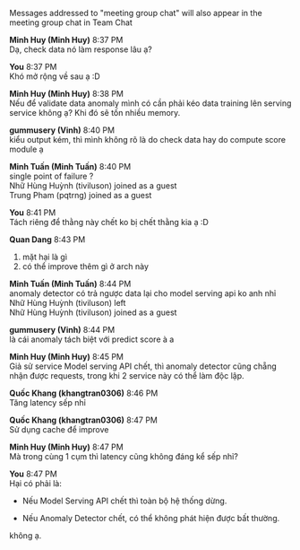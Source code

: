 
Messages addressed to "meeting group chat" will also appear in the meeting group chat in Team Chat  
  
**Minh Huy (Minh Huy)** 8:37 PM  
Dạ, check data nó làm response lâu ạ?  
  
**You** 8:37 PM  
Khó mở rộng về sau ạ :D  
  
**Minh Huy (Minh Huy)** 8:38 PM  
Nếu để validate data anomaly mình có cần phải kéo data training lên serving service không ạ? Khi đó sẽ tốn nhiều memory.  
  
**gummusery (Vinh)** 8:40 PM  
kiểu output kém, thì mình không rõ là do check data hay do compute score module ạ  
  
**Minh Tuấn (Minh Tuấn)** 8:40 PM  
single point of failure ?  
Nhữ Hùng Huỳnh (tiviluson) joined as a guest  
Trung Pham (pqtrng) joined as a guest  
  
**You** 8:41 PM  
Tách riêng để thằng này chết ko bị chết thằng kia ạ :D  
  
**Quan Dang** 8:43 PM  
1. mặt hại là gì  
2. có thể improve thêm gì ở arch này  
  
**Minh Tuấn (Minh Tuấn)** 8:44 PM  
anomaly detector có trả ngược data lại cho model serving api ko anh nhỉ  
Nhữ Hùng Huỳnh (tiviluson) left  
Nhữ Hùng Huỳnh (tiviluson) joined as a guest  
  
**gummusery (Vinh)** 8:44 PM  
là cái anomaly tách biệt với predict score à a  
  
**Minh Huy (Minh Huy)** 8:45 PM  
Giả sử service Model serving API chết, thì anomaly detector cũng chẵng nhận được requests, trong khi 2 service này có thể làm độc lập.  
  
**Quốc Khang (khangtran0306)** 8:46 PM  
Tăng latency sếp nhỉ  
  
**Quốc Khang (khangtran0306)** 8:47 PM  
Sử dụng cache để improve  
  
**Minh Huy (Minh Huy)** 8:47 PM  
Mà trong cùng 1 cụm thì latency cũng không đáng kể sếp nhỉ?  
  
**You** 8:47 PM  
Hại có phải là:  

- Nếu Model Serving API chết thì toàn bộ hệ thống dừng.  
    
- Nếu Anomaly Detector chết, có thể không phát hiện được bất thường.    
    

không ạ.